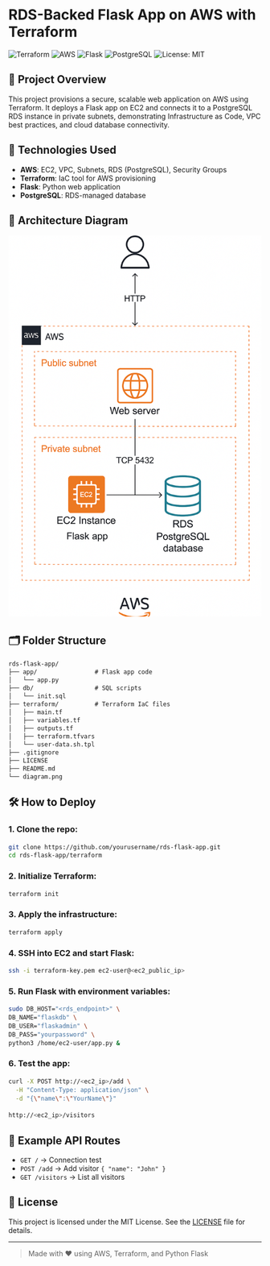 # RDS-Backed Flask App on AWS with Terraform

![Terraform](https://img.shields.io/badge/Terraform-IaC-blue?logo=terraform)
![AWS](https://img.shields.io/badge/AWS-Deployed-orange?logo=amazon-aws)
![Flask](https://img.shields.io/badge/Flask-App-lightgrey?logo=flask)
![PostgreSQL](https://img.shields.io/badge/PostgreSQL-RDS-blue?logo=postgresql)
![License: MIT](https://img.shields.io/badge/License-MIT-green.svg)

## 📌 Project Overview
This project provisions a secure, scalable web application on AWS using Terraform. It deploys a Flask app on EC2 and connects it to a PostgreSQL RDS instance in private subnets, demonstrating Infrastructure as Code, VPC best practices, and cloud database connectivity.

## 🚀 Technologies Used
- **AWS**: EC2, VPC, Subnets, RDS (PostgreSQL), Security Groups
- **Terraform**: IaC tool for AWS provisioning
- **Flask**: Python web application
- **PostgreSQL**: RDS-managed database

## 📐 Architecture Diagram
![diagram](diagram.png)

## 🗂 Folder Structure
```
rds-flask-app/
├── app/                # Flask app code
│   └── app.py
├── db/                 # SQL scripts
│   └── init.sql
├── terraform/          # Terraform IaC files
│   ├── main.tf
│   ├── variables.tf
│   ├── outputs.tf
│   ├── terraform.tfvars
│   └── user-data.sh.tpl
├── .gitignore
├── LICENSE
├── README.md
└── diagram.png
```

## 🛠 How to Deploy

### 1. Clone the repo:
```bash
git clone https://github.com/yourusername/rds-flask-app.git
cd rds-flask-app/terraform
```

### 2. Initialize Terraform:
```bash
terraform init
```

### 3. Apply the infrastructure:
```bash
terraform apply
```

### 4. SSH into EC2 and start Flask:
```bash
ssh -i terraform-key.pem ec2-user@<ec2_public_ip>
```

### 5. Run Flask with environment variables:
```bash
sudo DB_HOST="<rds_endpoint>" \
DB_NAME="flaskdb" \
DB_USER="flaskadmin" \
DB_PASS="yourpassword" \
python3 /home/ec2-user/app.py &
```

### 6. Test the app:
```bash
curl -X POST http://<ec2_ip>/add \
  -H "Content-Type: application/json" \
  -d "{\"name\":\"YourName\"}"

http://<ec2_ip>/visitors
```

## 🧪 Example API Routes
- `GET /` → Connection test
- `POST /add` → Add visitor `{ "name": "John" }`
- `GET /visitors` → List all visitors

## 📝 License
This project is licensed under the MIT License. See the [LICENSE](LICENSE) file for details.

---

> Made with ❤️ using AWS, Terraform, and Python Flask
